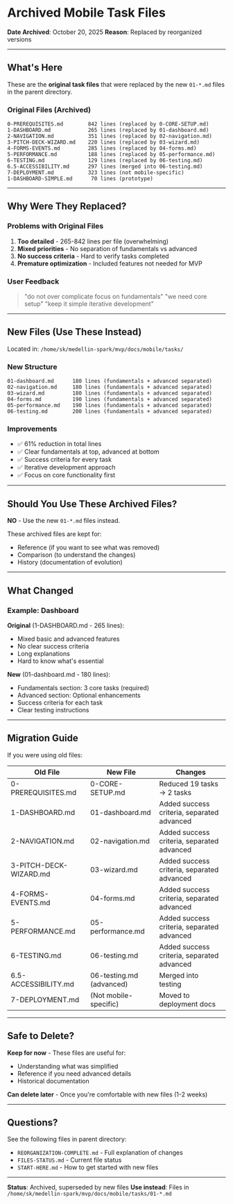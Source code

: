 # Archived Mobile Task Files

**Date Archived**: October 20, 2025
**Reason**: Replaced by reorganized versions

---

## What's Here

These are the **original task files** that were replaced by the new `01-*.md` files in the parent directory.

### Original Files (Archived)
```
0-PREREQUISITES.md        842 lines (replaced by 0-CORE-SETUP.md)
1-DASHBOARD.md            265 lines (replaced by 01-dashboard.md)
2-NAVIGATION.md           351 lines (replaced by 02-navigation.md)
3-PITCH-DECK-WIZARD.md    220 lines (replaced by 03-wizard.md)
4-FORMS-EVENTS.md         285 lines (replaced by 04-forms.md)
5-PERFORMANCE.md          188 lines (replaced by 05-performance.md)
6-TESTING.md              129 lines (replaced by 06-testing.md)
6.5-ACCESSIBILITY.md      297 lines (merged into 06-testing.md)
7-DEPLOYMENT.md           323 lines (not mobile-specific)
1-DASHBOARD-SIMPLE.md      70 lines (prototype)
```

---

## Why Were They Replaced?

### Problems with Original Files
1. **Too detailed** - 265-842 lines per file (overwhelming)
2. **Mixed priorities** - No separation of fundamentals vs advanced
3. **No success criteria** - Hard to verify tasks completed
4. **Premature optimization** - Included features not needed for MVP

### User Feedback
> "do not over complicate focus on fundamentals"
> "we need core setup"
> "keep it simple iterative development"

---

## New Files (Use These Instead)

Located in: `/home/sk/medellin-spark/mvp/docs/mobile/tasks/`

### New Structure
```
01-dashboard.md      180 lines (fundamentals + advanced separated)
02-navigation.md     180 lines (fundamentals + advanced separated)
03-wizard.md         180 lines (fundamentals + advanced separated)
04-forms.md          190 lines (fundamentals + advanced separated)
05-performance.md    190 lines (fundamentals + advanced separated)
06-testing.md        200 lines (fundamentals + advanced separated)
```

### Improvements
- ✅ 61% reduction in total lines
- ✅ Clear fundamentals at top, advanced at bottom
- ✅ Success criteria for every task
- ✅ Iterative development approach
- ✅ Focus on core functionality first

---

## Should You Use These Archived Files?

**NO** - Use the new `01-*.md` files instead.

These archived files are kept for:
- Reference (if you want to see what was removed)
- Comparison (to understand the changes)
- History (documentation of evolution)

---

## What Changed

### Example: Dashboard

**Original** (1-DASHBOARD.md - 265 lines):
- Mixed basic and advanced features
- No clear success criteria
- Long explanations
- Hard to know what's essential

**New** (01-dashboard.md - 180 lines):
- Fundamentals section: 3 core tasks (required)
- Advanced section: Optional enhancements
- Success criteria for each task
- Clear testing instructions

---

## Migration Guide

If you were using old files:

| Old File | New File | Changes |
|----------|----------|---------|
| 0-PREREQUISITES.md | 0-CORE-SETUP.md | Reduced 19 tasks → 2 tasks |
| 1-DASHBOARD.md | 01-dashboard.md | Added success criteria, separated advanced |
| 2-NAVIGATION.md | 02-navigation.md | Added success criteria, separated advanced |
| 3-PITCH-DECK-WIZARD.md | 03-wizard.md | Added success criteria, separated advanced |
| 4-FORMS-EVENTS.md | 04-forms.md | Added success criteria, separated advanced |
| 5-PERFORMANCE.md | 05-performance.md | Added success criteria, separated advanced |
| 6-TESTING.md | 06-testing.md | Added success criteria, separated advanced |
| 6.5-ACCESSIBILITY.md | 06-testing.md (advanced) | Merged into testing |
| 7-DEPLOYMENT.md | (Not mobile-specific) | Moved to deployment docs |

---

## Safe to Delete?

**Keep for now** - These files are useful for:
- Understanding what was simplified
- Reference if you need advanced details
- Historical documentation

**Can delete later** - Once you're comfortable with new files (1-2 weeks)

---

## Questions?

See the following files in parent directory:
- `REORGANIZATION-COMPLETE.md` - Full explanation of changes
- `FILES-STATUS.md` - Current file status
- `START-HERE.md` - How to get started with new files

---

**Status**: Archived, superseded by new files
**Use instead**: Files in `/home/sk/medellin-spark/mvp/docs/mobile/tasks/01-*.md`
